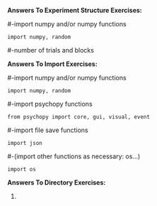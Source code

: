 **Answers To Experiment Structure Exercises:**

#-import numpy and/or numpy functions 

    import numpy, random

#-number of trials and blocks


**Answers To Import Exercises:**

#-import numpy and/or numpy functions 

    import numpy, random

#-import psychopy functions 

    from psychopy import core, gui, visual, event

#-import file save functions  

    import json

#-(import other functions as necessary: os...)

    import os
    
**Answers To Directory Exercises:**

1. 
